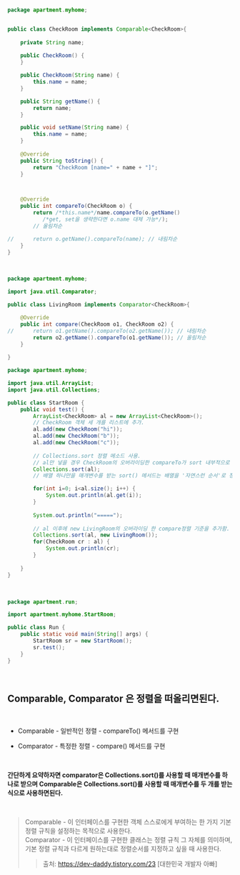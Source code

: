 <br/>

```java
package apartment.myhome;


public class CheckRoom implements Comparable<CheckRoom>{
	
	private String name;
	
	public CheckRoom() {	
	}

	public CheckRoom(String name) {
		this.name = name;
	}	

	public String getName() {
		return name;
	}

	public void setName(String name) {
		this.name = name;
	}
	
	@Override
	public String toString() {
		return "CheckRoom [name=" + name + "]";
	}



	@Override
	public int compareTo(CheckRoom o) {
		return /*this.name*/name.compareTo(o.getName()
           /*get, set을 생략한다면 o.name 대체 가능*/); 
        // 올림차순

//		return o.getName().compareTo(name); // 내림차순
	}
}
```

<br/>

```java
package apartment.myhome;

import java.util.Comparator;

public class LivingRoom implements Comparator<CheckRoom>{

	@Override
	public int compare(CheckRoom o1, CheckRoom o2) {
//		return o1.getName().compareTo(o2.getName()); // 내림차순
		return o2.getName().compareTo(o1.getName()); // 올림차순
	}
	
}
```

```java
package apartment.myhome;

import java.util.ArrayList;
import java.util.Collections;

public class StartRoom {
	public void test() {
		ArrayList<CheckRoom> al = new ArrayList<CheckRoom>();
		// CheckRoom 객체 세 개를 리스트에 추가.
		al.add(new CheckRoom("hi"));
		al.add(new CheckRoom("b"));
		al.add(new CheckRoom("c"));
		
		// Collections.sort 정렬 메소드 사용.
		// al만 넣을 경우 CheckRoom의 오버라이딩한 compareTo가 sort 내부적으로 호출되어 사용됨. (정렬 기준 재정의.)
		Collections.sort(al);
        // 배열 하나만을 매개변수를 받는 sort() 메서드는 배열을 '자연스런 순서'로 정렬

		for(int i=0; i<al.size(); i++) {
			System.out.println(al.get(i));
		}
		
		System.out.println("=====");
		
		// al 이후에 new LivingRoom의 오버라이딩 한 compare정렬 기준을 추가함. 
		Collections.sort(al, new LivingRoom());
		for(CheckRoom cr : al) {
			System.out.println(cr);
		}
		
	}
}
```

<br/>

```java
package apartment.run;

import apartment.myhome.StartRoom;

public class Run {
	public static void main(String[] args) {
		StartRoom sr = new StartRoom();
		sr.test();
	}
}
```

<br/>

## Comparable, Comparator 은 정렬을 떠올리면된다.

<br/>

* Comparable - 일반적인 정렬 - compareTo() 메서드를 구현

* Comparator - 특정한 정렬 - compare() 메서드를 구현

<br/>

**간단하게 요약하자면 comparator은 Collections.sort()를 사용할 때 매개변수를 하나로 받으며 Comparable은 Collections.sort()를 사용할 때 매개변수를 두 개를 받는 식으로 사용하면된다.**

<br/>

> Comparable - 이 인터페이스를 구현한 객체 스스로에게 부여하는 한 가지 기본 정렬 규칙을 설정하는 목적으로 사용한다. <br/>
> Comparator - 이 인터페이스를 구현한 클래스는 정렬 규칙 그 자체를 의미하며, 기본 정렬 규칙과 다르게 원하는대로 정렬순서를 지정하고 싶을 때 사용한다. <br/>
>> 출처: https://dev-daddy.tistory.com/23 [대한민국 개발자 아빠]

<br/>
